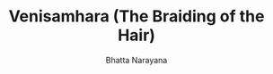 ---
title: "Venisamhara (The Braiding of the Hair)"
author: ["Bhatta Narayana"]
year: 800
language: ["Sanskrit", "English"]
genre: ["Drama", "Classical Literature", "Sanskrit Drama", "Tragic Drama", "Epic Drama"]
description: "Bhatta Narayana's Venisamhara represents Sanskrit drama's most sustained treatment of the Mahabharata war's conclusion, a six-act nataka (heroic romance) focusing on Draupadi's vow to leave her hair unbound until washing it in Duhshasana's blood and the Pandavas' ultimate victory over the Kauravas on Kurukshetra battlefield. Composed during the 9th century CE, this remarkable work stands among Sanskrit theater's rare tragic dramas, depicting violence, death, and suffering with intensity unusual in a tradition generally favoring happy endings, while maintaining dramatic effectiveness through focus on Draupadi's righteous rage, Bhima's vengeful fury, and the karmic inevitability of the Kauravas' destruction. The plot begins after seventeen days of Kurukshetra war: Pandavas achieving victory through Krishna's strategic guidance; Bhima fulfilling Draupadi's vow by killing Duhshasana and bringing his blood; Draupadi finally washing and braiding her hair (venisamhara—the title's meaning); Duryodhana's final defeat and death at Bhima's hands; and the aftermath showing Gandhari's grief, questioning of war's worth, and karmic meditation on violence begetting violence. Bhatta Narayana's dramatic achievement lies in maintaining sympathy for multiple perspectives: Draupadi's justified revenge for public humiliation, Bhima's satisfying fulfillment of protective vows, yet also Gandhari's maternal grief and moral questioning of victory's costs. The play explores themes of dharma's complexity during war, revenge's satisfaction yet emptiness, women's honor requiring masculine protection, and karma's inexorable operation, while demonstrating sophisticated dramatic technique including messenger reports of battlefield action (avoiding violence onstage per dramatic convention), psychological character portrayal, integration of multiple rasas (particularly karuna—compassion, raudra—fury, vira—heroism), and poetic excellence. Venisamhara influenced later Mahabharata dramatizations, proved Sanskrit drama could handle serious tragic material, and provided philosophical meditation on war, revenge, and justice that remains relevant, making this 1,200-year-old dramatic treatment of India's greatest epic essential reading for understanding both Sanskrit theater and Mahabharata interpretation."
collections: ['sanskrit-drama', 'classical-literature', 'epic-poetry', 'sanskrit-drama', 'epic-poetry']
sources:
  - name: "Internet Archive (Sanskrit text with commentary)"
    url: "https://archive.org/details/in.ernet.dli.2015.408556"
    type: "other"
  - name: "Internet Archive (Sanskrit text with English translation)"
    url: "https://archive.org/details/venisamharadrama00nraruoft"
    type: "other"
references:
  - name: "Wikipedia: Venisamhara"
    url: "https://en.wikipedia.org/wiki/Venisamhara"
    type: "wikipedia"
  - name: "Wikipedia: Bhatta Narayana"
    url: "https://en.wikipedia.org/wiki/Bhatta_Narayana"
    type: "wikipedia"
  - name: "Wikipedia: Draupadi"
    url: "https://en.wikipedia.org/wiki/Draupadi"
    type: "wikipedia"
  - name: "Wikipedia: Mahabharata"
    url: "https://en.wikipedia.org/wiki/Mahabharata"
    type: "wikipedia"
  - name: "Wikipedia: Sanskrit drama"
    url: "https://en.wikipedia.org/wiki/Sanskrit_drama"
    type: "wikipedia"
  - name: "Open Library: Venisamhara (The Braiding of"
    url: "https://openlibrary.org/search?q=Venisamhara+The+Braiding+of+the+Hair+Bhatta+Narayana"
    type: "other"
featured: true
publishDate: 2025-10-30
tags: ['classical-literature', 'drama', 'epic']
---